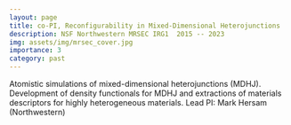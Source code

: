 ```yaml
---
layout: page
title: co-PI, Reconfigurability in Mixed-Dimensional Heterojunctions 
description: NSF Northwestern MRSEC IRG1 ​ 2015 -- 2023
img: assets/img/mrsec_cover.jpg
importance: 3
category: past
---
```


Atomistic simulations of mixed-dimensional heterojunctions (MDHJ). Development of density functionals for MDHJ and extractions of materials descriptors for highly heterogeneous materials.
Lead PI: Mark Hersam (Northwestern) 
